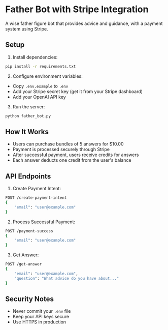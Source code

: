 # Father Bot with Stripe Integration

A wise father figure bot that provides advice and guidance, with a payment system using Stripe.

## Setup

1. Install dependencies:
```bash
pip install -r requirements.txt
```

2. Configure environment variables:
- Copy `.env.example` to `.env`
- Add your Stripe secret key (get it from your Stripe dashboard)
- Add your OpenAI API key

3. Run the server:
```bash
python father_bot.py
```

## How It Works

- Users can purchase bundles of 5 answers for $10.00
- Payment is processed securely through Stripe
- After successful payment, users receive credits for answers
- Each answer deducts one credit from the user's balance

## API Endpoints

1. Create Payment Intent:
```bash
POST /create-payment-intent
{
    "email": "user@example.com"
}
```

2. Process Successful Payment:
```bash
POST /payment-success
{
    "email": "user@example.com"
}
```

3. Get Answer:
```bash
POST /get-answer
{
    "email": "user@example.com",
    "question": "What advice do you have about..."
}
```

## Security Notes

- Never commit your `.env` file
- Keep your API keys secure
- Use HTTPS in production 